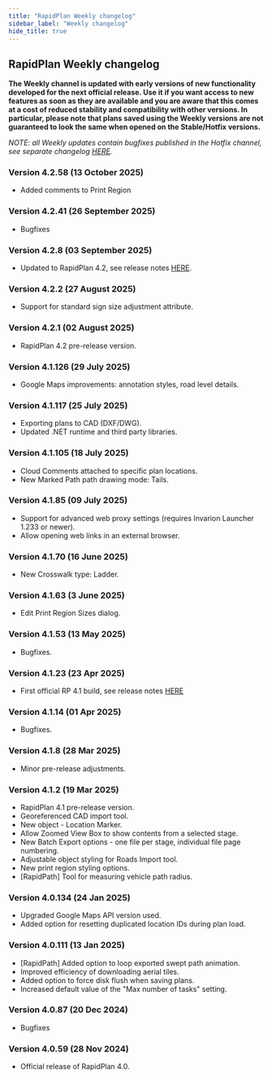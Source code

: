 ```yaml
---
title: "RapidPlan Weekly changelog"
sidebar_label: "Weekly changelog"
hide_title: true
---
```


## RapidPlan Weekly changelog

**The Weekly channel is updated with early versions of new functionality developed for the next official release. Use it if you want access to new features as soon as they are available and you are aware that this comes at a cost of reduced stability and compatibility with other versions. In particular, please note that plans saved using the Weekly versions are not guaranteed to look the same when opened on the Stable/Hotfix versions.**

_NOTE: all Weekly updates contain bugfixes published in the Hotfix channel, see separate changelog [HERE](/rapidplan/release-notes/hotfix/)._

### Version 4.2.58 (13 October 2025)
* Added comments to Print Region

### Version 4.2.41 (26 September 2025)
* Bugfixes

### Version 4.2.8 (03 September 2025)
* Updated to RapidPlan 4.2, see release notes [HERE](https://help.invarion.com/rapidplan/release-notes/official/).

### Version 4.2.2 (27 August 2025)
* Support for standard sign size adjustment attribute.

### Version 4.2.1 (02 August 2025)
* RapidPlan 4.2 pre-release version.

### Version 4.1.126 (29 July 2025)
* Google Maps improvements: annotation styles, road level details.

### Version 4.1.117 (25 July 2025)
* Exporting plans to CAD (DXF/DWG).
* Updated .NET runtime and third party libraries.

### Version 4.1.105 (18 July 2025)
* Cloud Comments attached to specific plan locations.
* New Marked Path path drawing mode: Tails.

### Version 4.1.85 (09 July 2025)
* Support for advanced web proxy settings (requires Invarion Launcher 1.233 or newer).
* Allow opening web links in an external browser.

### Version 4.1.70 (16 June 2025)
* New Crosswalk type: Ladder.

### Version 4.1.63 (3 June 2025)
* Edit Print Region Sizes dialog.

### Version 4.1.53 (13 May 2025)
* Bugfixes.

### Version 4.1.23 (23 Apr 2025)
* First official RP 4.1 build, see release notes [HERE](https://help.invarion.com/rapidplan/release-notes/official/)

### Version 4.1.14 (01 Apr 2025)
* Bugfixes.

### Version 4.1.8 (28 Mar 2025)
* Minor pre-release adjustments.


### Version 4.1.2 (19 Mar 2025)
* RapidPlan 4.1 pre-release version.
* Georeferenced CAD import tool.
* New object - Location Marker.
* Allow Zoomed View Box to show contents from a selected stage.
* New Batch Export options - one file per stage, individual file page numbering.
* Adjustable object styling for Roads Import tool.
* New print region styling options.
* [RapidPath] Tool for measuring vehicle path radius.


### Version 4.0.134 (24 Jan 2025)
* Upgraded Google Maps API version used.
* Added option for resetting duplicated location IDs during plan load.
 

### Version 4.0.111 (13 Jan 2025)
* [RapidPath] Added option to loop exported swept path animation.
* Improved efficiency of downloading aerial tiles.
* Added option to force disk flush when saving plans.
* Increased default value of the "Max number of tasks" setting.
 
### Version 4.0.87 (20 Dec 2024)
* Bugfixes 
 
### Version 4.0.59 (28 Nov 2024)
* Official release of RapidPlan 4.0.
 






